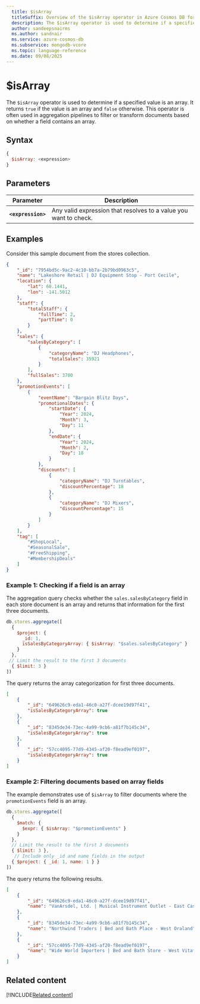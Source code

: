 ```yaml
---
  title: $isArray
  titleSuffix: Overview of the $isArray operator in Azure Cosmos DB for MongoDB (vCore)
  description: The $isArray operator is used to determine if a specified value is an array. 
  author: sandeepsnairms
  ms.author: sandnair
  ms.service: azure-cosmos-db
  ms.subservice: mongodb-vcore
  ms.topic: language-reference
  ms.date: 09/08/2025
---
```


# $isArray

The `$isArray` operator is used to determine if a specified value is an array. It returns `true` if the value is an array and `false` otherwise. This operator is often used in aggregation pipelines to filter or transform documents based on whether a field contains an array.

## Syntax

```javascript
{
  $isArray: <expression>
}
```

## Parameters

| Parameter | Description |
| --- | --- |
| **`<expression>`**| Any valid expression that resolves to a value you want to check.|

## Examples

Consider this sample document from the stores collection.

```json
{
    "_id": "7954bd5c-9ac2-4c10-bb7a-2b79bd0963c5",
    "name": "Lakeshore Retail | DJ Equipment Stop - Port Cecile",
    "location": {
        "lat": 60.1441,
        "lon": -141.5012
    },
    "staff": {
        "totalStaff": {
            "fullTime": 2,
            "partTime": 0
        }
    },
    "sales": {
        "salesByCategory": [
            {
                "categoryName": "DJ Headphones",
                "totalSales": 35921
            }
        ],
        "fullSales": 3700
    },
    "promotionEvents": [
        {
            "eventName": "Bargain Blitz Days",
            "promotionalDates": {
                "startDate": {
                    "Year": 2024,
                    "Month": 3,
                    "Day": 11
                },
                "endDate": {
                    "Year": 2024,
                    "Month": 2,
                    "Day": 18
                }
            },
            "discounts": [
                {
                    "categoryName": "DJ Turntables",
                    "discountPercentage": 18
                },
                {
                    "categoryName": "DJ Mixers",
                    "discountPercentage": 15
                }
            ]
        }
    ],
    "tag": [
        "#ShopLocal",
        "#SeasonalSale",
        "#FreeShipping",
        "#MembershipDeals"
    ]
}
```

### Example 1: Checking if a field is an array

The aggregation query checks whether the `sales.salesByCategory` field in each store document is an array and returns that information for the first three documents.

```javascript
db.stores.aggregate([
  {
    $project: {
      _id: 1,
      isSalesByCategoryArray: { $isArray: "$sales.salesByCategory" }
    }
  },
 // Limit the result to the first 3 documents
  { $limit: 3 } 
])
```


The query returns the array categorization for first three documents.


```json
[
    {
        "_id": "649626c9-eda1-46c0-a27f-dcee19d97f41",
        "isSalesByCategoryArray": true
    },
    {
        "_id": "8345de34-73ec-4a99-9cb6-a81f7b145c34",
        "isSalesByCategoryArray": true
    },
    {
        "_id": "57cc4095-77d9-4345-af20-f8ead9ef0197",
        "isSalesByCategoryArray": true
    }
]
```

### Example 2: Filtering documents based on array fields

The example demonstrates use of `$isArray` to filter documents where the `promotionEvents` field is an array.

```javascript
db.stores.aggregate([
  {
    $match: {
      $expr: { $isArray: "$promotionEvents" }
    }
  },
  // Limit the result to the first 3 documents
  { $limit: 3 },
   // Include only _id and name fields in the output 
  { $project: { _id: 1, name: 1 } }    
])
```

The query returns the following results.

```json
[
    {
        "_id": "649626c9-eda1-46c0-a27f-dcee19d97f41",
        "name": "VanArsdel, Ltd. | Musical Instrument Outlet - East Cassie"
    },
    {
        "_id": "8345de34-73ec-4a99-9cb6-a81f7b145c34",
        "name": "Northwind Traders | Bed and Bath Place - West Oraland"
    },
    {
        "_id": "57cc4095-77d9-4345-af20-f8ead9ef0197",
        "name": "Wide World Importers | Bed and Bath Store - West Vitafort"
    }
]
```

## Related content

[!INCLUDE[Related content](../includes/related-content.md)]
